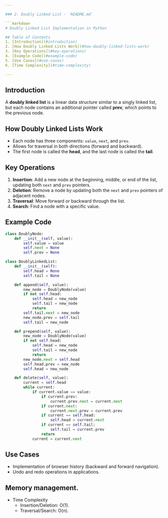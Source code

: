 ```yaml
---

### 2. Doubly Linked List - `README.md`

```markdown
# Doubly Linked List Implementation in Python

## Table of Contents
1. [Introduction](#introduction)
2. [How Doubly Linked Lists Work](#how-doubly-linked-lists-work)
3. [Key Operations](#key-operations)
4. [Example Code](#example-code)
5. [Use Cases](#use-cases)
6. [Time Complexity](#time-complexity)

---
```


## Introduction

A **doubly linked list** is a linear data structure similar to a singly linked list, but each node contains an additional pointer called **prev**, which points to the previous node.

## How Doubly Linked Lists Work

- Each node has three components: `value`, `next`, and `prev`.
- Allows for traversal in both directions (forward and backward).
- The first node is called the **head**, and the last node is called the **tail**.

## Key Operations

1. **Insertion**: Add a new node at the beginning, middle, or end of the list, updating both `next` and `prev` pointers.
2. **Deletion**: Remove a node by updating both the `next` and `prev` pointers of adjacent nodes.
3. **Traversal**: Move forward or backward through the list.
4. **Search**: Find a node with a specific value.

## Example Code

```python
class DoublyNode:
    def __init__(self, value):
        self.value = value
        self.next = None
        self.prev = None

class DoublyLinkedList:
    def __init__(self):
        self.head = None
        self.tail = None

    def append(self, value):
        new_node = DoublyNode(value)
        if not self.head:
            self.head = new_node
            self.tail = new_node
            return
        self.tail.next = new_node
        new_node.prev = self.tail
        self.tail = new_node

    def prepend(self, value):
        new_node = DoublyNode(value)
        if not self.head:
            self.head = new_node
            self.tail = new_node
            return
        new_node.next = self.head
        self.head.prev = new_node
        self.head = new_node

    def delete(self, value):
        current = self.head
        while current:
            if current.value == value:
                if current.prev:
                    current.prev.next = current.next
                if current.next:
                    current.next.prev = current.prev
                if current == self.head:
                    self.head = current.next
                if current == self.tail:
                    self.tail = current.prev
                return
            current = current.next
```

## Use Cases

- Implementation of browser history (backward and forward navigation).
- Undo and redo operations in applications.

## Memory management.

- Time Complexity
  - Insertion/Deletion: O(1).
  - Traversal/Search: O(n).
